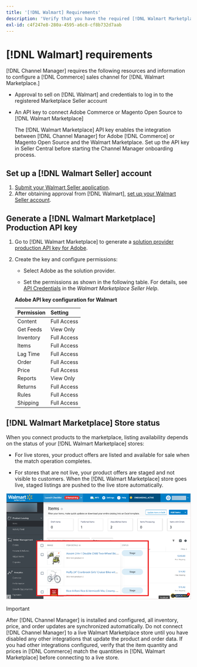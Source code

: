 ```yaml
---
title: '[!DNL Walmart] Requirements'
description: 'Verify that you have the required [!DNL Walmart Marketplace]information and resources to integrate with Channel Manager.'
exl-id: c4f247e8-280a-4595-a6c8-cf8b732d7aab
---
```

# [!DNL Walmart] requirements

[!DNL Channel Manager] requires the following resources and information to configure a [!DNL Commerce] sales channel for [!DNL Walmart Marketplace.]

* Approval to sell on [!DNL Walmart] and credentials to log in to the registered Marketplace Seller account

* An API key to connect Adobe Commerce or Magento Open Source to [!DNL Walmart Marketplace]

  The [!DNL Walmart Marketplace] API key enables the integration between [!DNL Channel Manager] for Adobe [!DNL Commerce] or Magento Open Source and the Walmart Marketplace. Set up the API key in Seller Central before starting the Channel Manager onboarding process.

## Set up a [!DNL Walmart Seller] account

1. [Submit your Walmart Seller application](https://marketplace-apply.walmart.com/apply?id=0014M00001zivMpQAI).
1. After obtaining approval from [!DNL Walmart], [set up your Walmart Seller account](https://sellerhelp.walmart.com/seller/s/guide?article=000008219).

## Generate a [!DNL Walmart Marketplace] Production API key

1. Go to [!DNL Walmart Marketplace] to generate a [solution provider production API key for Adobe](https://developer.walmart.com/#preloginModal?redirectUri=https%3A%2F%2Fdeveloper.walmart.com%2Faccount%2FgenerateKey).

1. Create the key and configure permissions:

   * Select Adobe as the solution provider.
   
   * Set the permissions as shown in the following table. For details, see [API Credentials](https://sellerhelp.walmart.com/seller/s/guide?article=000006422) in the _Walmart Marketplace Seller Help_.

    **Adobe API key configuration for Walmart**

    | **Permission** | **Setting** |
    |----------------|-------------|
    | Content        | Full Access |
    | Get Feeds      | View Only   |
    | Inventory      | Full Access |
    | Items          | Full Access |
    | Lag Time       | Full Access |
    | Order          | Full Access |
    | Price          | Full Access |
    | Reports        | View Only   |
    | Returns        | Full Access |
    | Rules          | Full Access |
    | Shipping       | Full Access |

## [!DNL Walmart Marketplace] Store status

When you connect products to the marketplace, listing availability depends on the status of your [!DNL Walmart Marketplace] stores:

* For live stores, your product offers are listed and available for sale when the match operation completes. 

* For stores that are not live, your product offers are staged and not visible to customers. When the [!DNL Walmart Marketplace] store goes live, staged listings are pushed to the live store automatically. 

![[!DNL Walmart Seller Central] staged products](assets/walmart-seller-central-staged.png)

>[!IMPORTANT]
>
>After [!DNL Channel Manager] is installed and configured, all inventory, price, and order updates are synchronized automatically. Do not connect [!DNL Channel Manager] to a live Walmart Marketplace store until you have disabled any other integrations that update the product and order data. If you had other integrations configured, verify that the item quantity and prices in [!DNL Commerce] match the quantities in [!DNL Walmart Marketplace] before connecting to a live store.

